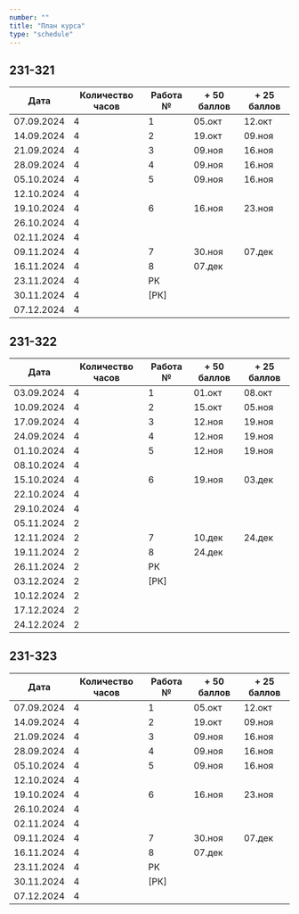```yaml
---
number: ""
title: "План курса"
type: "schedule"
---
```



## 231-321

| Дата       | Количество часов | Работа № | + 50 баллов | + 25 баллов |
|------------|------------------|----------|-------------|-------------|
| 07.09.2024 | 4                | 1        | 05.окт      | 12.окт      |
| 14.09.2024 | 4                | 2        | 19.окт      | 09.ноя      |
| 21.09.2024 | 4                | 3        | 09.ноя      | 16.ноя      |
| 28.09.2024 | 4                | 4        | 09.ноя      | 16.ноя      |
| 05.10.2024 | 4                | 5        | 09.ноя      | 16.ноя      |
| 12.10.2024 | 4                |          |             |             |
| 19.10.2024 | 4                | 6        | 16.ноя      | 23.ноя      |
| 26.10.2024 | 4                |          |             |             |
| 02.11.2024 | 4                |          |             |             |
| 09.11.2024 | 4                | 7        | 30.ноя      | 07.дек      |
| 16.11.2024 | 4                | 8        | 07.дек      |             |
| 23.11.2024 | 4                | РК       |             |             |
| 30.11.2024 | 4                | \[РК\]   |             |             |
| 07.12.2024 | 4                |          |             |             |

## 231-322

| Дата       | Количество часов | Работа № | + 50 баллов | + 25 баллов |
|------------|------------------|----------|-------------|-------------|
| 03.09.2024 | 4                | 1        | 01.окт      | 08.окт      |
| 10.09.2024 | 4                | 2        | 15.окт      | 05.ноя      |
| 17.09.2024 | 4                | 3        | 12.ноя      | 19.ноя      |
| 24.09.2024 | 4                | 4        | 12.ноя      | 19.ноя      |
| 01.10.2024 | 4                | 5        | 12.ноя      | 19.ноя      |
| 08.10.2024 | 4                |          |             |             |
| 15.10.2024 | 4                | 6        | 19.ноя      | 03.дек      |
| 22.10.2024 | 4                |          |             |             |
| 29.10.2024 | 4                |          |             |             |
| 05.11.2024 | 2                |          |             |             |
| 12.11.2024 | 2                | 7        | 10.дек      | 24.дек      |
| 19.11.2024 | 2                | 8        | 24.дек      |             |
| 26.11.2024 | 2                | РК       |             |             |
| 03.12.2024 | 2                | \[РК\]   |             |             |
| 10.12.2024 | 2                |          |             |             |
| 17.12.2024 | 2                |          |             |             |
| 24.12.2024 | 2                |          |             |             |

## 231-323

| Дата       | Количество часов | Работа № | + 50 баллов | + 25 баллов |
|------------|------------------|----------|-------------|-------------|
| 07.09.2024 | 4                | 1        | 05.окт      | 12.окт      |
| 14.09.2024 | 4                | 2        | 19.окт      | 09.ноя      |
| 21.09.2024 | 4                | 3        | 09.ноя      | 16.ноя      |
| 28.09.2024 | 4                | 4        | 09.ноя      | 16.ноя      |
| 05.10.2024 | 4                | 5        | 09.ноя      | 16.ноя      |
| 12.10.2024 | 4                |          |             |             |
| 19.10.2024 | 4                | 6        | 16.ноя      | 23.ноя      |
| 26.10.2024 | 4                |          |             |             |
| 02.11.2024 | 4                |          |             |             |
| 09.11.2024 | 4                | 7        | 30.ноя      | 07.дек      |
| 16.11.2024 | 4                | 8        | 07.дек      |             |
| 23.11.2024 | 4                | РК       |             |             |
| 30.11.2024 | 4                | \[РК\]   |             |             |
| 07.12.2024 | 4                |          |             |             |